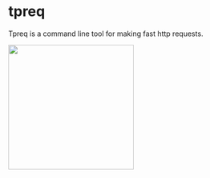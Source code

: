 # tpreq #

Tpreq is a command line tool for making fast http requests.

<img src="https://i.imgur.com/gjLKsih.gif" height="250"/>
